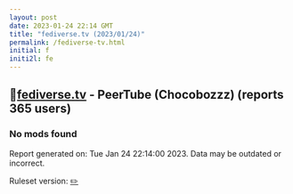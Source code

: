 ```yaml
---
layout: post
date: 2023-01-24 22:14 GMT
title: "fediverse.tv (2023/01/24)"
permalink: /fediverse-tv.html
initial: f
initi2l: fe
---
```


## 🐘[fediverse.tv](https://fediverse.tv) - PeerTube (Chocobozzz) (reports 365 users)

### No mods found

Report generated on: Tue Jan 24 22:14:00 2023. Data may be outdated or incorrect.

Ruleset version: [✏️](/version-pencil)
